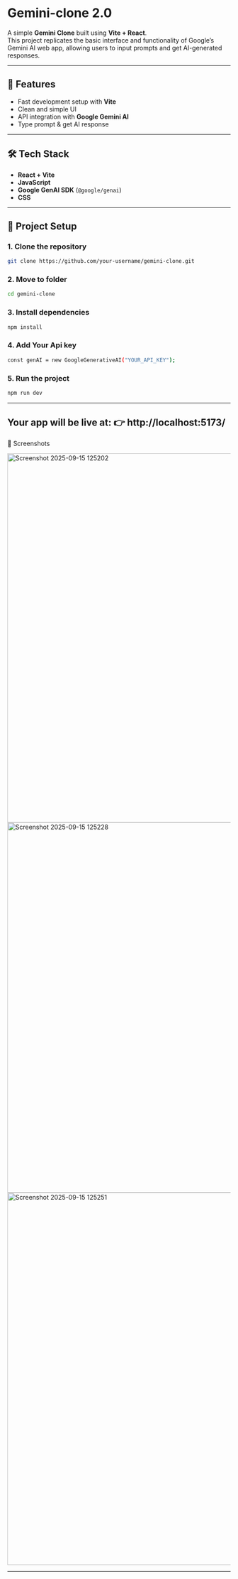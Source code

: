 # Gemini-clone 2.0
  
A simple **Gemini Clone** built using **Vite + React**.  
This project replicates the basic interface and functionality of Google’s Gemini AI web app, allowing users to input prompts and get AI-generated responses.  

---

## 🚀 Features  
- Fast development setup with **Vite**  
- Clean and simple UI  
- API integration with **Google Gemini AI**  
- Type prompt & get AI response  
 
---

## 🛠️ Tech Stack  
- **React + Vite**  
- **JavaScript**  
- **Google GenAI SDK** (`@google/genai`)  
- **CSS**  

---

## 📂 Project Setup  

### 1. Clone the repository  
```bash
git clone https://github.com/your-username/gemini-clone.git
```

### 2. Move to folder 
```bash
cd gemini-clone
```

### 3. Install dependencies
```bash
npm install
```

### 4. Add Your Api key
```bash
const genAI = new GoogleGenerativeAI("YOUR_API_KEY");
```

### 5. Run the project
```bash
npm run dev
```
---

Your app will be live at:
👉 http://localhost:5173/
---

📸 Screenshots

<img width="1919" height="831" alt="Screenshot 2025-09-15 125202" src="https://github.com/user-attachments/assets/778088cd-e748-4c8e-8bc8-b7d94826ed0a" />


<img width="1919" height="834" alt="Screenshot 2025-09-15 125228" src="https://github.com/user-attachments/assets/0078c24f-6353-41af-8a1c-0d98257352c5" />


<img width="1915" height="839" alt="Screenshot 2025-09-15 125251" src="https://github.com/user-attachments/assets/b303f1f1-a911-4e1d-a158-b8c78dbc5f7e" />


---

